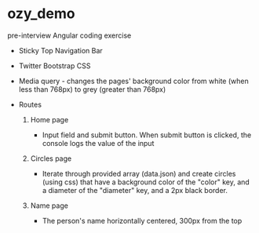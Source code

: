 ozy_demo
========

pre-interview Angular coding exercise

- Sticky Top Navigation Bar
- Twitter Bootstrap CSS
- Media query - changes the pages' background color from white (when less than 768px) to grey (greater than 768px)
- Routes

  1) Home page
     - Input field and submit button.  When submit button is clicked, the console logs the value of the input
     
  2) Circles page
     - Iterate through provided array (data.json) and create circles (using css) that have a background color of the "color" key, and a diameter of the "diameter" key, and a 2px black border.
     
  3) Name page
     - The person's name horizontally centered, 300px from the top
